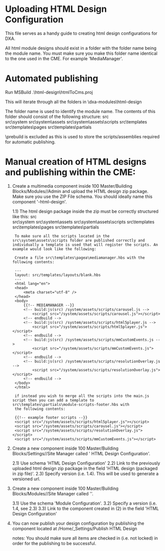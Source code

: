 Uploading HTML Design Configuration
===================================

This file serves as a handy guide to creating html design configurations for DXA.

All html module designs should exist in a folder with the folder name being the module name. You must make sure
you make this folder name identical to the one used in the CME. For example 'MediaManager'. 

Automated publishing
====================

Run MSBuild .\html-design\htmlToCms.proj

This will iterate through all the folders in \dxa-modules\html-design

The folder name is used to identify the module name. The contents of this folder should consist of the following
structure:
		src\
		src\system
		src\system\assets
		src\system\assets\scripts
		src\templates
		src\templates\pages
		src\templates\partials


\prebuild is excluded as this is used to store the scripts/assemblies required for automatic publishing.


Manual creation of HTML designs and publishing within the CME:
==============================================================
1) Create a multimedia component inside 100 Master/Building Blocks/Modules/<ModuleName>/Admin and upload the HTML design zip package. Make sure you use the ZIP File schema. You should ideally name this component '<modulename>-html-design'.

	1.1) The html design package inside the zip must be correctly structured like this:
		src\
		src\system
		src\system\assets
		src\system\assets\scripts
		src\templates
		src\templates\pages
		src\templates\partials
		
		To make sure all the scripts located in the src\system\assets\scripts folder are published correctly and individually a template is used that will register the scripts. An example would look like the following:
		
		Create a file src\templates\pagea\mediamanager.hbs with the following contents:
		
		---
		layout: src/templates/layouts/blank.hbs
		---
		<html lang="en">
		<head>
			<meta charset="utf-8" />
		</head>
		<body>	
			{{!-- MEDIAMANAGER --}}
			<!-- build:js(src) /system/assets/scripts/carousel.js -->
				<script src="/system/assets/scripts/carousel.js"></script>
			<!-- endbuild -->
			<!-- build:js(src) /system/assets/scripts/html5player.js -->
				<script src="/system/assets/scripts/html5player.js"></script>
			<!-- endbuild -->
			<!-- build:js(src) /system/assets/scripts/mmCustomEvents.js -->
				<script src="/system/assets/scripts/mmCustomEvents.js"></script>
			<!-- endbuild -->
			<!-- build:js(src) /system/assets/scripts/resolutionOverlay.js -->
				<script src="/system/assets/scripts/resolutionOverlay.js"></script>
			<!-- endbuild -->	
		</body>
		</html>
		
		if instead you wish to merge all the scripts into the main.js script then you can add a template to src\templates\partials\module-scripts-footer.hbs with 
		the following contents:
		
		{{!-- example footer scripts --}}
		<script src="/system/assets/scripts/html5player.js"></script>
		<script src="/system/assets/scripts/carousel.js"></script>
		<script src="/system/assets/scripts/resolutionOverlay.js"></script>
		<script src="/system/assets/scripts/mmCustomEvents.js"></script>

		
2) Create a new component inside 100 Master/Building Blocks/Settings/<ModuleName>/Site Manager called '<ModuleName> HTML Design Configuration'.

	2.1) Use schema 'HTML Design Configuration'
	2.2) Link to the previously uploaded html design zip package in the field 'HTML design (packaged in zip file)'.
	2.3) Specify version (i.e. 1.4). This will be used to generate a versioned url.
	
3) Create a new component inside 100 Master/Building Blocks/Modules/<ModuleName>/Site Manager called '<ModuleName>'.
	
	3.1) Use the schema 'Module Configuration'.
	3.2) Specify a version (i.e. 1.4, see 2.3)
	3.3) Link to the component created in (2) in the field 'HTML Design Configuration'
	
4) You can now publish your design configuration by publishing the component located at <Site>/Home/_Settings/Publish HTML Design

   notes: You should make sure all items are checked in (i.e. not locked) in order for the publishing to be successful.
      